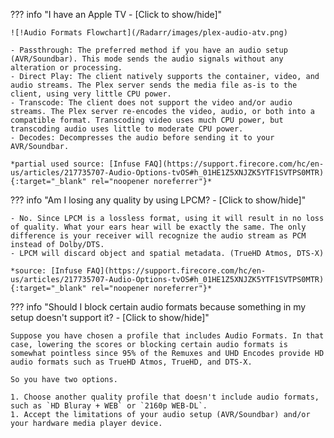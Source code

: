 <!-- markdownlint-disable MD041-->
??? info "I have an Apple TV - [Click to show/hide]"

    ![!Audio Formats Flowchart](/Radarr/images/plex-audio-atv.png)

    - Passthrough: The preferred method if you have an audio setup (AVR/Soundbar). This mode sends the audio signals without any alteration or processing.
    - Direct Play: The client natively supports the container, video, and audio streams. The Plex server sends the media file as-is to the client, using very little CPU power.
    - Transcode: The client does not support the video and/or audio streams. The Plex server re-encodes the video, audio, or both into a compatible format. Transcoding video uses much CPU power, but transcoding audio uses little to moderate CPU power.
    - Decodes: Decompresses the audio before sending it to your AVR/Soundbar.

    *partial used source: [Infuse FAQ](https://support.firecore.com/hc/en-us/articles/217735707-Audio-Options-tvOS#h_01HE1Z5XNJZK5YTF1SVTPS0MTR){:target="_blank" rel="noopener noreferrer"}*

??? info "Am I losing any quality by using LPCM? - [Click to show/hide]"

    - No. Since LPCM is a lossless format, using it will result in no loss of quality. What your ears hear will be exactly the same. The only difference is your receiver will recognize the audio stream as PCM instead of Dolby/DTS.
    - LPCM will discard object and spatial metadata. (TrueHD Atmos, DTS-X)

    *source: [Infuse FAQ](https://support.firecore.com/hc/en-us/articles/217735707-Audio-Options-tvOS#h_01HE1Z5XNJZK5YTF1SVTPS0MTR){:target="_blank" rel="noopener noreferrer"}*

??? info "Should I block certain audio formats because something in my setup doesn't support it? - [Click to show/hide]"

    Suppose you have chosen a profile that includes Audio Formats. In that case, lowering the scores or blocking certain audio formats is somewhat pointless since 95% of the Remuxes and UHD Encodes provide HD audio formats such as TrueHD Atmos, TrueHD, and DTS-X.

    So you have two options.

    1. Choose another quality profile that doesn't include audio formats, such as `HD Bluray + WEB` or `2160p WEB-DL`.
    1. Accept the limitations of your audio setup (AVR/Soundbar) and/or your hardware media player device.
<!-- markdownlint-enable MD041-->
